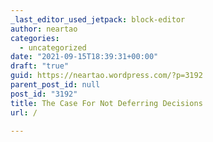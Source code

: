 ```yaml
---
_last_editor_used_jetpack: block-editor
author: neartao
categories:
  - uncategorized
date: "2021-09-15T18:39:31+00:00"
draft: "true"
guid: https://neartao.wordpress.com/?p=3192
parent_post_id: null
post_id: "3192"
title: The Case For Not Deferring Decisions
url: /

---
```


